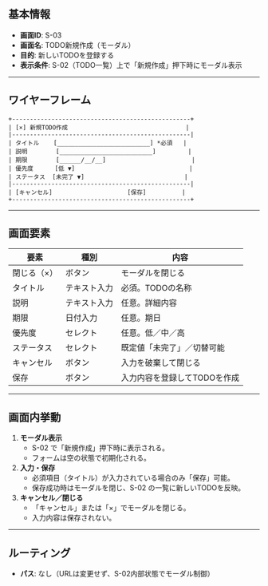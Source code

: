 ## 基本情報

- **画面ID**: S-03
- **画面名**: TODO新規作成（モーダル）
- **目的**: 新しいTODOを登録する
- **表示条件**: S-02（TODO一覧）上で「新規作成」押下時にモーダル表示

---

## ワイヤーフレーム

```
+--------------------------------------------------+
| [×] 新規TODO作成                                 |
|--------------------------------------------------|
| タイトル    [__________________________] *必須   |
| 説明        [__________________________]         |
| 期限        [______/__/__]                        |
| 優先度      [低 ▼]                                |
| ステータス  [未完了 ▼]                            |
|--------------------------------------------------|
| [キャンセル]                     [保存]          |
+--------------------------------------------------+
```

---

## 画面要素

| 要素        | 種別         | 内容                         |
| ----------- | ------------ | ---------------------------- |
| 閉じる（×） | ボタン       | モーダルを閉じる             |
| タイトル    | テキスト入力 | 必須。TODOの名称             |
| 説明        | テキスト入力 | 任意。詳細内容               |
| 期限        | 日付入力     | 任意。期日                   |
| 優先度      | セレクト     | 任意。低／中／高             |
| ステータス  | セレクト     | 既定値「未完了」／切替可能   |
| キャンセル  | ボタン       | 入力を破棄して閉じる         |
| 保存        | ボタン       | 入力内容を登録してTODOを作成 |

---

## 画面内挙動

1. **モーダル表示**
   - S-02 で「新規作成」押下時に表示される。
   - フォームは空の状態で初期化される。
2. **入力・保存**
   - 必須項目（タイトル）が入力されている場合のみ「保存」可能。
   - 保存成功時はモーダルを閉じ、S-02 の一覧に新しいTODOを反映。
3. **キャンセル／閉じる**
   - 「キャンセル」または「×」でモーダルを閉じる。
   - 入力内容は保存されない。

---

## ルーティング

- **パス**: なし（URLは変更せず、S-02内部状態でモーダル制御）
